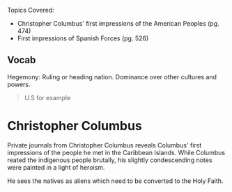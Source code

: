 Topics Covered:
- Christopher Columbus' first impressions of the American Peoples (pg. 474)
- First impressions of Spanish Forces (pg. 526)

## Vocab

Hegemony: Ruling or heading nation. Dominance over other cultures and powers.
> U.S for example

# Christopher Columbus

Private journals from Christopher Columbus reveals Columbus' first impressions of the 
people he met in the Caribbean Islands. While Columbus reated the indigenous people 
brutally, his slightly condescending notes were painted in a light of heroism.

He sees the natives as aliens which need to be converted to the Holy Faith.
